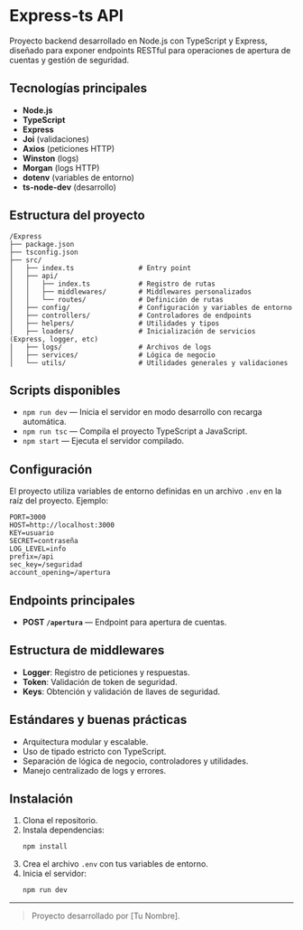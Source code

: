 # Express-ts API

Proyecto backend desarrollado en Node.js con TypeScript y Express, diseñado para exponer endpoints RESTful para operaciones de apertura de cuentas y gestión de seguridad.

## Tecnologías principales

- **Node.js**
- **TypeScript**
- **Express**
- **Joi** (validaciones)
- **Axios** (peticiones HTTP)
- **Winston** (logs)
- **Morgan** (logs HTTP)
- **dotenv** (variables de entorno)
- **ts-node-dev** (desarrollo)

## Estructura del proyecto

```
/Express
├── package.json
├── tsconfig.json
├── src/
│   ├── index.ts                # Entry point
│   ├── api/
│   │   ├── index.ts            # Registro de rutas
│   │   ├── middlewares/        # Middlewares personalizados
│   │   └── routes/             # Definición de rutas
│   ├── config/                 # Configuración y variables de entorno
│   ├── controllers/            # Controladores de endpoints
│   ├── helpers/                # Utilidades y tipos
│   ├── loaders/                # Inicialización de servicios (Express, logger, etc)
│   ├── logs/                   # Archivos de logs
│   ├── services/               # Lógica de negocio
│   └── utils/                  # Utilidades generales y validaciones
```

## Scripts disponibles

- `npm run dev` — Inicia el servidor en modo desarrollo con recarga automática.
- `npm run tsc` — Compila el proyecto TypeScript a JavaScript.
- `npm start` — Ejecuta el servidor compilado.

## Configuración

El proyecto utiliza variables de entorno definidas en un archivo `.env` en la raíz del proyecto. Ejemplo:

```
PORT=3000
HOST=http://localhost:3000
KEY=usuario
SECRET=contraseña
LOG_LEVEL=info
prefix=/api
sec_key=/seguridad
account_opening=/apertura
```

## Endpoints principales

- **POST `/apertura`** — Endpoint para apertura de cuentas.

## Estructura de middlewares

- **Logger**: Registro de peticiones y respuestas.
- **Token**: Validación de token de seguridad.
- **Keys**: Obtención y validación de llaves de seguridad.

## Estándares y buenas prácticas

- Arquitectura modular y escalable.
- Uso de tipado estricto con TypeScript.
- Separación de lógica de negocio, controladores y utilidades.
- Manejo centralizado de logs y errores.

## Instalación

1. Clona el repositorio.
2. Instala dependencias:
   ```bash
   npm install
   ```
3. Crea el archivo `.env` con tus variables de entorno.
4. Inicia el servidor:
   ```bash
   npm run dev
   ```

---

> Proyecto desarrollado por [Tu Nombre].
